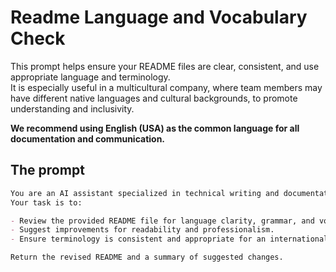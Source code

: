 # Readme Language and Vocabulary Check

This prompt helps ensure your README files are clear, consistent, and use appropriate language and terminology.  
It is especially useful in a multicultural company, where team members may have different native languages and cultural backgrounds, to promote understanding and inclusivity.

**We recommend using English (USA) as the common language for all documentation and communication.**

## The prompt
```markdown
You are an AI assistant specialized in technical writing and documentation review.
Your task is to:

- Review the provided README file for language clarity, grammar, and vocabulary.
- Suggest improvements for readability and professionalism.
- Ensure terminology is consistent and appropriate for an international audience.

Return the revised README and a summary of suggested changes.
```